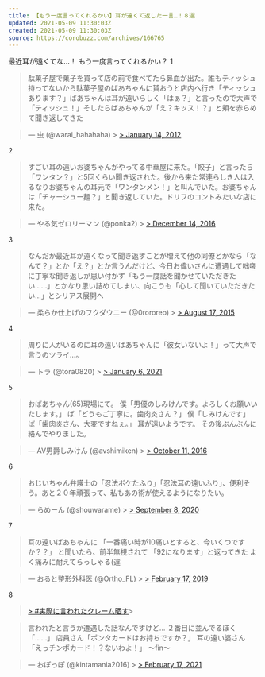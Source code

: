 ```yaml
---
title: 【もう一度言ってくれるかい】耳が遠くて返した一言…！８選
updated: 2021-05-09 11:30:03Z
created: 2021-05-09 11:30:03Z
source: https://corobuzz.com/archives/166765
---
```


最近耳が遠くてな…！
もう一度言ってくれるかい？
1

> 駄菓子屋で菓子を買って店の前で食べてたら鼻血が出た。誰もティッシュ持ってないから駄菓子屋のばあちゃんに貰おうと店内へ行き「ティッシュあります？」ばあちゃんは耳が遠いらしく「はぁ？」と言ったので大声で「ティッシュ！」そしたらばあちゃんが「え？キッス！？」と頬を赤らめて聞き返してきた

> — 虫 (@warai_hahahaha) > [> January 14, 2012](https://twitter.com/warai_hahahaha/status/158155929475485697?ref_src=twsrc%5Etfw)

2

> すごい耳の遠いお婆ちゃんがやってる中華屋に来た。「餃子」と言ったら「ワンタン？」と5回くらい聞き返された。後から来た常連らしき人は入るなりお婆ちゃんの耳元で「ワンタンメン！」と叫んでいた。お婆ちゃんは「チャーシュー麺？」と聞き返していた。ドリフのコントみたいな店に来た。

> — やる気ゼロリーマン (@ponka2) > [> December 14, 2016](https://twitter.com/ponka2/status/808871015975555072?ref_src=twsrc%5Etfw)

3

> なんだか最近耳が遠くなって聞き返すことが増えて他の同僚とかなら「なんて？」とか「え？」とか言うんだけど、今日お偉いさんに遭遇して咄嗟に丁寧な聞き返しが思い付かず「もう一度話を聞かせていただきたい……」とかなり思い詰めてしまい、向こうも「心して聞いていただきたい…」とシリアス展開へ

> — 柔らか仕上げのフクダウニー (@0rororeo) > [> August 17, 2015](https://twitter.com/0rororeo/status/633244251409657856?ref_src=twsrc%5Etfw)

4
> 周りに人がいるのに耳の遠いばあちゃんに「彼女いないよ！」って大声で言うのツライ…。

> — トラ (@tora0820) > [> January 6, 2021](https://twitter.com/tora0820/status/1346717958211424257?ref_src=twsrc%5Etfw)

5
> おばあちゃん(65)現場にて。
> 僕「男優のしみけんです。よろしくお願いいたします。」
> ば「どうもご丁寧に。歯肉炎さん？」
> 僕「しみけんです」
> ば「歯肉炎さん、大変ですねぇ。」
> 耳が遠いようです。
> その後ぶんぶんに絡んでやりました。

> — AV男爵しみけん (@avshimiken) > [> October 11, 2016](https://twitter.com/avshimiken/status/785766276828233728?ref_src=twsrc%5Etfw)

6
> おじいちゃん弁護士の「忍法ボケたふり」「忍法耳の遠いふり」、便利そう。あと２０年頑張って、私もあの術が使えるようになりたい。

> — らめーん (@shouwarame) > [> September 8, 2020](https://twitter.com/shouwarame/status/1303207014567354370?ref_src=twsrc%5Etfw)

7
> 耳の遠いばあちゃんに
> 「一番痛い時が10痛いとすると、今いくつですか？？」
> と聞いたら、前半無視されて
> 「92になります」と返ってきた
> よく痛みに耐えてらっしゃる(違

> — おると整形外科医 (@Ortho_FL) > [> February 17, 2019](https://twitter.com/Ortho_FL/status/1096966403612012544?ref_src=twsrc%5Etfw)

8

> [> #実際に言われたクレーム晒す](https://twitter.com/hashtag/%E5%AE%9F%E9%9A%9B%E3%81%AB%E8%A8%80%E3%82%8F%E3%82%8C%E3%81%9F%E3%82%AF%E3%83%AC%E3%83%BC%E3%83%A0%E6%99%92%E3%81%99?src=hash&ref_src=twsrc%5Etfw)>

> 言われたと言うか遭遇した話なんですけど…
> ２番目に並んでるぼく「……」
> 店員さん「ポンタカードはお持ちですか？」
> 耳の遠い婆さん「えっチンポカード！？ないわよ！」
> ～fin～

> — おぽっぽ (@kintamania2016) > [> February 17, 2021](https://twitter.com/kintamania2016/status/1362071484319981576?ref_src=twsrc%5Etfw)